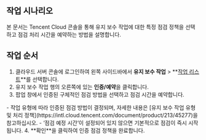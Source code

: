 ## 작업 시나리오
본 문서는 Tencent Cloud 콘솔을 통해 유지 보수 작업에 대한 특정 점검 정책을 선택하고 점검 처리 시간을 예약하는 방법을 설명합니다.


## 작업 순서
1. 클라우드 서버 콘솔에 로그인하여 왼쪽 사이드바에서 **유지 보수 작업** > **[작업 리스트](https://console.cloud.tencent.com/cvm/repair/list)**를 선택합니다.
2. 유지 보수 작업 행의 오른쪽에 있는 **인증/예약**을 클릭합니다.
3. 팝업 창에서 인증된 구체적인 점검 방법을 선택하고 점검 시간을 예약합니다.
<dx-alert infotype="explain" title="">
- 작업 유형에 따라 인증된 점검 방법이 결정되며, 자세한 내용은 [유지 보수 작업 유형 및 처리 정책](https://intl.cloud.tencent.com/document/product/213/45277)을 참고하십시오.
- ‘점검 예정 시간’이 설정되어 있지 않으면 기본적으로 점검이 즉시 시작됩니다.
</dx-alert>
4. **확인**을 클릭하여 인증 점검 정책을 완료합니다.
